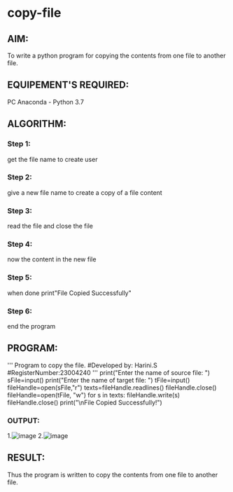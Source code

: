 # copy-file
## AIM:
To write a python program for copying the contents from one file to another file.
## EQUIPEMENT'S REQUIRED: 
PC
Anaconda - Python 3.7
## ALGORITHM: 
### Step 1:
get the file name to create user
### Step 2:
give a new file name to create a copy of a file content
### Step 3:
read the file and close the file
### Step 4:
now the content in the new file
### Step 5:
when done print"File Copied Successfully"
### Step 6:
end the program
## PROGRAM:
'''
Program to copy the file.
#Developed by: Harini.S
#RegisterNumber:23004240
'''
print("Enter the name of source file: ")
sFile=input()
print("Enter the name of target file: ")
tFile=input()
fileHandle=open(sFile,"r")
texts=fileHandle.readlines()
fileHandle.close()
fileHandle=open(tFile, "w")
for s in texts:
    fileHandle.write(s)
fileHandle.close()
print("\nFile Copied Successfully!")
### OUTPUT:
1.![image](https://github.com/Hariniii21/copy-file/assets/147140423/94855fab-99d2-4ff2-a2cc-53afe505192e)
2.![image](https://github.com/Hariniii21/copy-file/assets/147140423/dd04fe18-4cb7-4013-a181-37c5f4309fb5)
## RESULT:
Thus the program is written to copy the contents from one file to another file.
